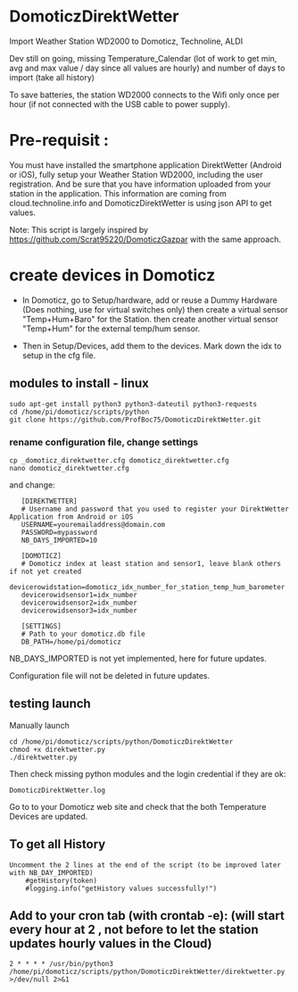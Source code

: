 # DomoticzDirektWetter
  Import Weather Station WD2000 to Domoticz, Technoline, ALDI 

  Dev still on going, missing Temperature_Calendar (lot of work to get min, avg and max value / day since all values are hourly)  and number of days to import (take all history)
  
  To save batteries, the station WD2000 connects to the Wifi only once per hour (if not connected with the USB cable to power supply).

# Pre-requisit : 

  You must have installed the smartphone application DirektWetter (Android or iOS), fully setup your Weather Station WD2000, including the user registration.
  And be sure that you have information uploaded from your station in the application.
  This information are coming from cloud.technoline.info and DomoticzDirektWetter is using json API to get values.

  Note: This script is largely inspired by https://github.com/Scrat95220/DomoticzGazpar with the same approach.

# create devices in Domoticz
- In Domoticz, go to Setup/hardware, add or reuse a Dummy Hardware (Does nothing, use for virtual switches only)
  then create a virtual sensor "Temp+Hum+Baro" for the Station.
  then create another virtual sensor "Temp+Hum" for the external temp/hum sensor.
  
- Then in Setup/Devices, add them to the devices. Mark down the idx to setup in the cfg file.

## modules to install - linux

    sudo apt-get install python3 python3-dateutil python3-requests
    cd /home/pi/domoticz/scripts/python
    git clone https://github.com/ProfBoc75/DomoticzDirektWetter.git

### rename configuration file, change settings

    cp _domoticz_direktwetter.cfg domoticz_direktwetter.cfg
    nano domoticz_direktwetter.cfg

and change:
```
   [DIREKTWETTER]
   # Username and password that you used to register your DirektWetter Application from Android or iOS
   USERNAME=youremailaddress@domain.com
   PASSWORD=mypassword
   NB_DAYS_IMPORTED=10

   [DOMOTICZ]
   # Domoticz index at least station and sensor1, leave blank others if not yet created
   devicerowidstation=domoticz_idx_number_for_station_temp_hum_barometer
   devicerowidsensor1=idx_number
   devicerowidsensor2=idx_number
   devicerowidsensor3=idx_number

   [SETTINGS]
   # Path to your domoticz.db file
   DB_PATH=/home/pi/domoticz
```   
NB_DAYS_IMPORTED is not yet implemented, here for future updates.

Configuration file will not be deleted in future updates.

## testing launch

Manually launch

    cd /home/pi/domoticz/scripts/python/DomoticzDirektWetter
    chmod +x direktwetter.py
    ./direktwetter.py

Then check missing python modules and the login credential if they are ok:

    DomoticzDirektWetter.log

Go to to your Domoticz web site and check that the both Temperature Devices are updated.

## To get all History

    Uncomment the 2 lines at the end of the script (to be improved later with NB_DAY_IMPORTED)
        #getHistory(token)
        #logging.info("getHistory values successfully!")

## Add to your cron tab (with crontab -e): (will start every hour at 2 , not before to let the station updates hourly values in the Cloud)

    2 * * * * /usr/bin/python3 /home/pi/domoticz/scripts/python/DomoticzDirektWetter/direktwetter.py >/dev/null 2>&1
